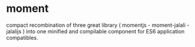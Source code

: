 # moment
compact recombination of three great library ( momentjs - moment-jalali - jalalijs ) into one minified and compilable component for ES6 application compatibles.
